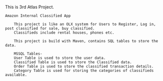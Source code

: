 This is 3rd Atlas Project.

	Amazon Internal Classified App
		
		This project is like an OLX system for Users to Register, Log in, post classified for sale, buy classified.
		Classifieds include rental houses, phones etc.
		
		This project is build with Maven, contains SQL tables to store the data.
		
		MSSQL Tables-
		User Table is used to store the user data.
		Classified Table is used to store the Classified data.
		Order Table is used to store the classified transaction details.
		Category Table is used for storing the categories of classifieds available.
	
		